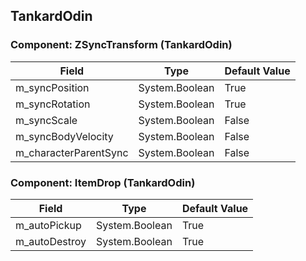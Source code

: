 ## TankardOdin

### Component: ZSyncTransform (TankardOdin)

|Field|Type|Default Value|
|---|---|---|
|m_syncPosition|System.Boolean|True|
|m_syncRotation|System.Boolean|True|
|m_syncScale|System.Boolean|False|
|m_syncBodyVelocity|System.Boolean|False|
|m_characterParentSync|System.Boolean|False|

### Component: ItemDrop (TankardOdin)

|Field|Type|Default Value|
|---|---|---|
|m_autoPickup|System.Boolean|True|
|m_autoDestroy|System.Boolean|True|

